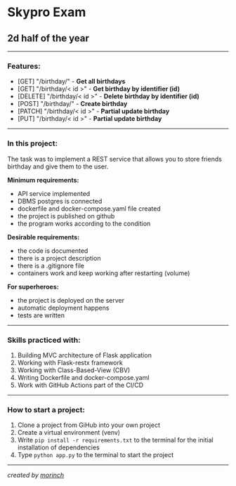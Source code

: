 # Skypro Exam
## 2d half of the year

___
### Features:
- [GET] "/birthday/" - **Get all birthdays**  
- [GET] "/birthday/< id >" - **Get birthday by identifier (id)** 
- [DELETE] "/birthday/< id >" - **Delete birthday by identifier (id)** 
- [POST] "/birthday/" - **Create birthday** 
- [PATCH] "/birthday/< id >" - **Partial update birthday** 
- [PUT] "/birthday/< id >" - **Partial update birthday**

___
### In this project: 

The task was to implement a REST service that allows you to store friends birthday and give them to the user. 

**Minimum requirements:**
- API service implemented
- DBMS postgres is connected
- dockerfile and docker-compose.yaml file created
- the project is published on github
- the program works according to the condition

**Desirable requirements:**
- the code is documented
- there is a project description
- there is a .gitignore file
- containers work and keep working after restarting (volume)

**For superheroes:**
- the project is deployed on the server
- automatic deployment happens
- tests are written
___
### Skills practiced with: 

1. Building MVC architecture of Flask application
2. Working with Flask-restx framework
3. Working with Class-Based-View (CBV)
4. Writing Dockerfile and docker-compose.yaml
5. Work with GitHub Actions part of the CI/CD
___
### How to start a project:

1. Clone a project from GiHub into your own project
2. Create a virtual environment (venv)
3. Write ``pip install -r requirements.txt`` to the terminal for the initial installation of dependencies 
4. Type ``python app.py`` to the terminal to start the project
___

_created by [morinch](https://github.com/mor1nch)_
